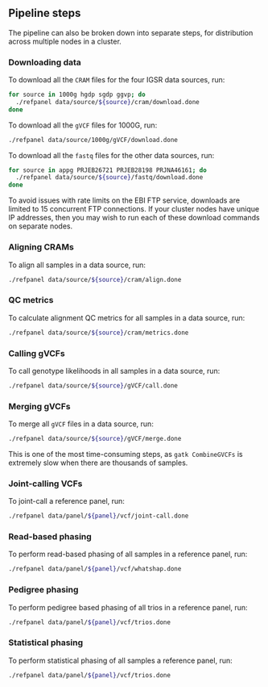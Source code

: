 ## Pipeline steps

The pipeline can also be broken down into separate steps, for distribution across multiple nodes in a cluster.

### Downloading data

To download all the `CRAM` files for the four IGSR data sources, run:

```bash
for source in 1000g hgdp sgdp ggvp; do
  ./refpanel data/source/${source}/cram/download.done
done
```

To download all the `gVCF` files for 1000G, run:

```bash
./refpanel data/source/1000g/gVCF/download.done
```

To download all the `fastq` files for the other data sources, run:

```bash
for source in appg PRJEB26721 PRJEB28198 PRJNA46161; do
  ./refpanel data/source/${source}/fastq/download.done
done
```

To avoid issues with rate limits on the EBI FTP service, downloads are limited to 15 concurrent FTP connections. If your
cluster nodes have unique IP addresses, then you may wish to run each of these download commands on separate nodes.

### Aligning CRAMs

To align all samples in a data source, run:

```bash
./refpanel data/source/${source}/cram/align.done
```

### QC metrics

To calculate alignment QC metrics for all samples in a data source, run:

```bash
./refpanel data/source/${source}/cram/metrics.done
```

### Calling gVCFs

To call genotype likelihoods in all samples in a data source, run:

```bash
./refpanel data/source/${source}/gVCF/call.done
```

### Merging gVCFs

To merge all `gVCF` files in a data source, run:

```bash
./refpanel data/source/${source}/gVCF/merge.done
```

This is one of the most time-consuming steps, as `gatk CombineGVCFs` is extremely slow when there are thousands of
samples.

### Joint-calling VCFs

To joint-call a reference panel, run:

```bash
./refpanel data/panel/${panel}/vcf/joint-call.done
```

### Read-based phasing

To perform read-based phasing of all samples in a reference panel, run:

```bash
./refpanel data/panel/${panel}/vcf/whatshap.done
```

### Pedigree phasing

To perform pedigree based phasing of all trios in a reference panel, run:

```bash
./refpanel data/panel/${panel}/vcf/trios.done
```

### Statistical phasing

To perform statistical phasing of all samples a reference panel, run:

```bash
./refpanel data/panel/${panel}/vcf/trios.done
```

